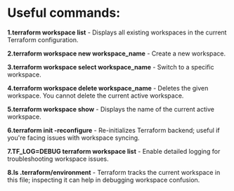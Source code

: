 # Useful commands:

**1.terraform workspace list** - Displays all existing workspaces in the current Terraform configuration.

**2.terraform workspace new workspace_name** - Create a new workspace.

**3.terraform workspace select workspace_name** - Switch to a specific workspace.

**4.terraform workspace delete workspace_name** - Deletes the given workspace. You cannot delete the current active workspace.

**5.terraform workspace show** - Displays the name of the current active workspace.

**6.terraform init -reconfigure** - Re-initializes Terraform backend; useful if you're facing issues with workspace syncing.

**7.TF_LOG=DEBUG terraform workspace list** - Enable detailed logging for troubleshooting workspace issues.

**8.ls .terraform/environment** - Terraform tracks the current workspace in this file; inspecting it can help in debugging workspace confusion.

